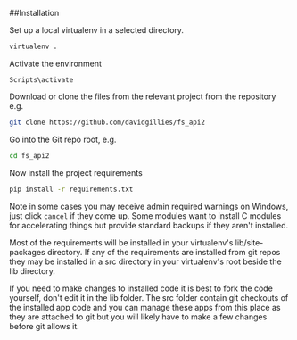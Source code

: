 ##Installation

Set up a local virtualenv in a selected directory.

```sh
virtualenv .
```

Activate the environment

    Scripts\activate

Download or clone the files from the relevant project from the repository e.g.

```sh
git clone https://github.com/davidgillies/fs_api2
```

Go into the Git repo root, e.g.

```sh
cd fs_api2
```

Now install the project requirements

```sh
pip install -r requirements.txt
```

Note in some cases you may receive admin required warnings on Windows, just click `cancel` if they come up.  Some modules want to install C modules for accelerating things but provide standard backups if they aren't installed.

Most of the requirements will be installed in your virtualenv's lib/site-packages directory.  If any of the requirements are installed from git repos they may be installed in a src directory in your virtualenv's root beside the lib directory.

If you need to make changes to installed code it is best to fork the code yourself, don't edit it in the lib folder.  The src folder contain git checkouts of the installed app code and you can manage these apps from this place as they are attached to git but you will likely have to make a few changes before git allows it.


